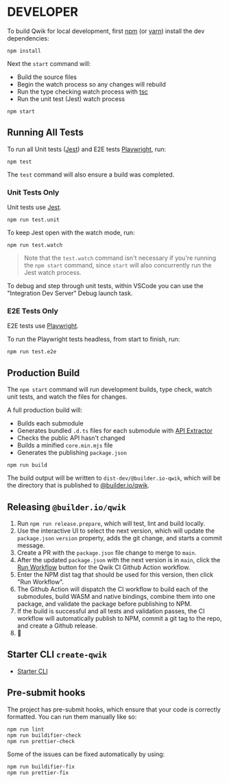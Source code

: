 # DEVELOPER

To build Qwik for local development, first [npm](https://docs.npmjs.com/) (or [yarn](https://yarnpkg.com/)) install the dev dependencies:

```
npm install
```

Next the `start` command will:

- Build the source files
- Begin the watch process so any changes will rebuild
- Run the type checking watch process with [tsc](https://www.typescriptlang.org/docs/handbook/compiler-options.html)
- Run the unit test (Jest) watch process

```
npm start
```

## Running All Tests

To run all Unit tests ([Jest](https://jestjs.io/)) and E2E tests [Playwright](https://playwright.dev/), run:

```
npm test
```

The `test` command will also ensure a build was completed.

### Unit Tests Only

Unit tests use [Jest](https://jestjs.io/).

```
npm run test.unit
```

To keep Jest open with the watch mode, run:

```
npm run test.watch
```

> Note that the `test.watch` command isn't necessary if you're running the `npm start` command, since `start` will also concurrently run the Jest watch process.

To debug and step through unit tests, within VSCode you can use the "Integration Dev Server" Debug launch task.

### E2E Tests Only

E2E tests use [Playwright](https://playwright.dev/).

To run the Playwright tests headless, from start to finish, run:

```
npm run test.e2e
```

## Production Build

The `npm start` command will run development builds, type check, watch unit tests, and watch the files for changes.

A full production build will:

- Builds each submodule
- Generates bundled `.d.ts` files for each submodule with [API Extractor](https://api-extractor.com/)
- Checks the public API hasn't changed
- Builds a minified `core.min.mjs` file
- Generates the publishing `package.json`

```
npm run build
```

The build output will be written to `dist-dev/@builder.io-qwik`, which will be the directory that is published
to [@builder.io/qwik](https://www.npmjs.com/package/@builder.io/qwik).

## Releasing `@builder.io/qwik`

1. Run `npm run release.prepare`, which will test, lint and build locally.
2. Use the interactive UI to select the next version, which will update the `package.json` `version` property, adds the git change, and starts a commit message.
3. Create a PR with the `package.json` file change to merge to `main`.
4. After the updated `package.json` with the next version is in `main`, click the [Run Workflow](https://github.com/BuilderIO/qwik/actions/workflows/ci.yml) button for the Qwik CI Github Action workflow.
5. Enter the NPM dist tag that should be used for this version, then click "Run Workflow".
6. The Github Action will dispatch the CI workflow to build each of the submodules, build WASM and native bindings, combine them into one package, and validate the package before publishing to NPM.
7. If the build is successful and all tests and validation passes, the CI workflow will automatically publish to NPM, commit a git tag to the repo, and create a Github release.
8. 🚀

## Starter CLI `create-qwik`

- [Starter CLI](https://github.com/BuilderIO/qwik/blob/main/starters/README.md)

## Pre-submit hooks

The project has pre-submit hooks, which ensure that your code is correctly formatted. You can run them manually like so:

```
npm run lint
npm run buildifier-check
npm run prettier-check
```

Some of the issues can be fixed automatically by using:

```
npm run buildifier-fix
npm run prettier-fix
```
